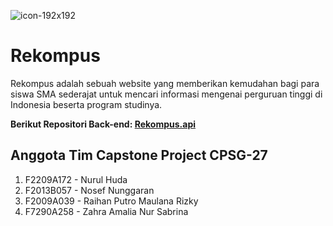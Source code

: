 ![icon-192x192](https://user-images.githubusercontent.com/87045526/172291348-1bbb84d0-71f3-445f-84cc-c5cf9b1d8925.png)

# Rekompus
Rekompus adalah sebuah website yang memberikan kemudahan bagi para siswa SMA sederajat untuk mencari informasi mengenai perguruan tinggi di Indonesia beserta program studinya. 

**Berikut Repositori Back-end: [Rekompus.api](https://github.com/raihanputro/rekompus.api)**

## Anggota Tim Capstone Project CPSG-27
1. F2209A172 - Nurul Huda
2. F2013B057 - Nosef Nunggaran
3. F2009A039 - Raihan Putro Maulana Rizky
4. F7290A258 - Zahra Amalia Nur Sabrina
